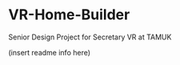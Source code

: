 # VR-Home-Builder
Senior Design Project for Secretary VR at TAMUK

(insert readme info here)

<test branch>
